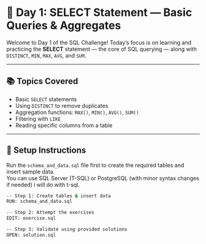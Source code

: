 # 📅 Day 1: SELECT Statement — Basic Queries & Aggregates

Welcome to Day 1 of the SQL Challenge! Today’s focus is on learning and practicing the **SELECT** statement — the core of SQL querying — along with `DISTINCT`, `MIN`, `MAX`, `AVG`, and `SUM`.

---

## 📚 Topics Covered

- Basic `SELECT` statements
- Using `DISTINCT` to remove duplicates
- Aggregation functions: `MAX()`, `MIN()`, `AVG()`, `SUM()`
- Filtering with `LIKE`
- Reading specific columns from a table

---

## 🧱 Setup Instructions

Run the `schema_and_data.sql` file first to create the required tables and insert sample data.  
You can use SQL Server (T-SQL) or PostgreSQL (with minor syntax changes if needed) i will do with t-sql.

```bash
-- Step 1: Create tables & insert data
RUN: schema_and_data.sql

-- Step 2: Attempt the exercises
EDIT: exercise.sql

-- Step 3: Validate using provided solutions
OPEN: solution.sql
